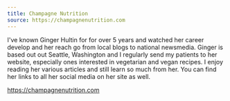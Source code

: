 ```yaml
---
title: Champagne Nutrition
source: https://champagnenutrition.com
---
```

I've known Ginger Hultin for for over 5 years and watched her career develop and her reach go from local blogs
to national newsmedia. Ginger is based out out Seattle, Washington and I regularly send my patients to her website, especially ones interested in vegetarian and vegan recipes. I enjoy reading her various articles and still learn so much from her. You can find her links to all her social media on her site as well.

<https://champagnenutrition.com>
